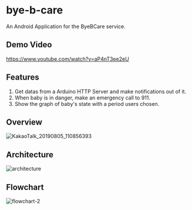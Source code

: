 # bye-b-care

An Android Application for the ByeBCare service.



## Demo Video
https://www.youtube.com/watch?v=aP4nT3ee2eU

## Features
1. Get datas from a Arduino HTTP Server and make notifications out of it.
2. When baby is in danger, make an emergency call to 911.
3. Show the graph of baby's state with a period users chosen.

## Overview
![KakaoTalk_20190805_110856393](https://user-images.githubusercontent.com/20037035/116013203-d594ae80-a669-11eb-950b-da5dc3cf50b0.jpg)

## Architecture
![architecture](https://user-images.githubusercontent.com/20037035/116013230-f2c97d00-a669-11eb-8509-cd2ff154e8f5.png)

## Flowchart
![flowchart-2](https://user-images.githubusercontent.com/20037035/116013256-27d5cf80-a66a-11eb-896d-1f36c58ace76.jpg)



